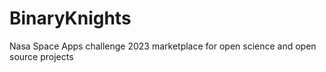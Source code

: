 # BinaryKnights
Nasa Space Apps challenge 2023 marketplace for open science and open source projects
